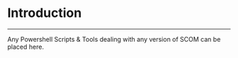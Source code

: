 # Introduction

----
Any Powershell Scripts & Tools dealing with any version of SCOM can be placed here.
